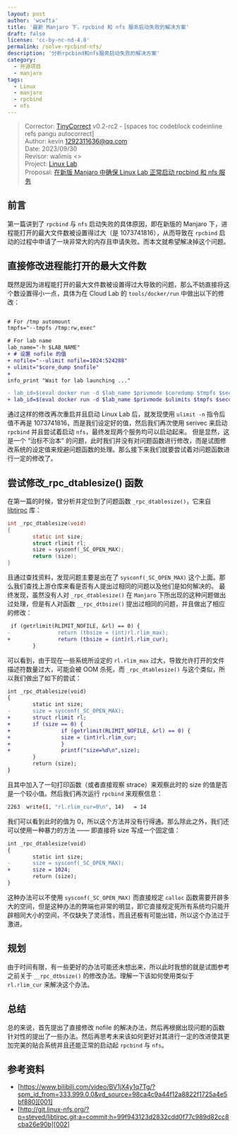 ```yaml
---
layout: post
author: 'wcwfta'
title: '最新 Manjaro 下，rpcbind 和 nfs 服务启动失败的解决方案'
draft: false
license: 'cc-by-nc-nd-4.0'
permalink: /solve-rpcbind-nfs/
description: '分析rpcbind和nfs服务启动失败的解决方案'
category:
  - 开源项目
  - manjaro
tags:
  - Linux
  - manjaro
  - rpcbind
  - nfs
---
```

> Corrector: [TinyCorrect](https://gitee.com/tinylab/tinycorrect) v0.2-rc2 - [spaces toc codeblock codeinline refs pangu autocorrect]<br/>
> Author:    kevin <1292311636@qq.com><br/>
> Date:      2023/09/30<br/>
> Revisor:   walimis <><br/>
> Project:   [Linux Lab](https://gitee.com/tinylab/linux-lab)<br/>
> Proposal:  [在新版 Manjaro 中确保 Linux Lab 正常启动 rpcbind 和 nfs 服务](https://gitee.com/tinylab/cloud-lab/issues/I79Q6V)<br/>


## 前言

第一篇讲到了 `rpcbind` 与 `nfs` 启动失败的具体原因，即在新版的 Manjaro 下，进程能打开的最大文件数被设置得过大（是 1073741816），从而导致在 `rpcbind` 启动的过程中申请了一块非常大的内存且申请失败。而本文就希望解决掉这个问题。

## 直接修改进程能打开的最大文件数

既然是因为进程能打开的最大文件数被设置得过大导致的问题，那么不妨直接将这个数设置得小一点，具体为在 Cloud Lab 的 `tools/docker/run` 中做出以下的修改：

```diff

# For /tmp automount
tmpfs="--tmpfs /tmp:rw,exec"

# For lab name
lab_name="-h $LAB_NAME"
+ # 设置 nofile 的值
+ nofile="--ulimit nofile=1024:524288"
+ ulimit="$core_dump $nofile"
+
info_print "Wait for lab launching ..."

- lab_id=$(eval docker run -d $lab_name $privmode $coredump $tmpfs $seccomp $platform $net $audio $container $portmap $caps $dnss $devs $limits $volumemap $vars $EXTRA_ARGS $IMAGE)
+ lab_id=$(eval docker run -d $lab_name $privmode $ulimits $tmpfs $seccomp $platform $net $audio $container $portmap $caps $dnss $devs $limits $volumemap $vars $EXTRA_ARGS $IMAGE)
```

通过这样的修改再次重启并且启动 Linux Lab 后，就发现使用 `ulimit -n` 指令后值不再是 1073741816，而是我们设定好的值，然后我们再次使用 serivec 来启动 `rpcbind` 并且尝试着启动 `nfs`，最终发现两个服务均可以启动起来。
但是显然，这是一个 “治标不治本” 的问题，此时我们并没有对问题函数进行修改，而是试图修改系统的设定值来规避问题函数的处理。那么接下来我们就要尝试着对问题函数进行一定的修改了。

## 尝试修改_rpc_dtablesize() 函数

在第一篇的时候，曾分析并定位到了问题函数 `_rpc_dtablesize()`，它来自 [libtirpc](https://sourceforge.net/projects/libtirpc/) 库：

```c
int _rpc_dtablesize(void)
{
        static int size;
        struct rlimit rl;
        size = sysconf(_SC_OPEN_MAX);
        return (size);
}
```

且通过查找资料，发现问题主要是出在了 `sysconf(_SC_OPEN_MAX)` 这个上面。那么我们查找上游仓库来看是否有人提出过相同的问题以及他们是如何解决的。
最终发现，虽然没有人对 `_rpc_dtablesize()` 在 `Manjaro` 下所出现的这种问题做出过处理，但是有人对函数 `__rpc_dtbsize()` 提出过相同的问题，并且做出了相应的修改：

```diff
 if (getrlimit(RLIMIT_NOFILE, &rl) == 0) {
-               return (tbsize = (int)rl.rlim_max);
+               return (tbsize = (int)rl.rlim_cur);
        }
```

可以看到，由于现在一些系统所设定的 `rl.rlim_max` 过大，导致允许打开的文件描述符数量过大，可能会被 OOM 杀死，而 `_rpc_dtablesize()` 与这个类似，所以我们做出了如下的尝试：

```diff
int _rpc_dtablesize(void)
{
        static int size;
-       size = sysconf(_SC_OPEN_MAX);
+       struct rlimit rl;
+       if (size == 0) {
+                if (getrlimit(RLIMIT_NOFILE, &rl) == 0) {
+                size = (int)rl.rlim_cur;
+                }
+                printf("size=%d\n",size);
        }
        return (size);
}
```

且其中加入了一句打印函数（或者直接观察 strace）来观察此时的 size 的值是否是一个较小值。然后我们再次运行 `rpcbind` 来观察信息：

```sh
2263  write(1, "rl.rlim_cur=0\n", 14)   = 14
```

我们可以看到此时的值为 0，所以这个方法并没有行得通。那么除此之外，我们还可以使用一种暴力的方法 —— 即直接将 size 写成一个固定值：

```diff
int _rpc_dtablesize(void)
{
        static int size;
-       size = sysconf(_SC_OPEN_MAX);
+       size = 1024;
        return (size);
}
```

这种办法可以不使用 `sysconf(_SC_OPEN_MAX)` 而直接规定 `calloc` 函数需要开辟多大的空间，但是这种办法的弊端也非常的明显，即它直接规定死所有系统均只能开辟相同大小的空间，不仅缺失了灵活性，而且还极有可能出错，所以这个办法过于激进。

## 规划

由于时间有限，有一些更好的办法可能还未想出来，所以此时我想的就是试图参考之前关于 `__rpc_dtbsize()` 的修改办法。理解一下该如何使用类似于 `rl.rlim_cur` 来解决这个办法。

## 总结

总的来说，首先提出了直接修改 nofile 的解决办法，然后再根据出现问题的函数针对性的提出了一些办法。然后再思考未来该如何更好对其进行一定的改进使其更加完美的贴合系统并且还能正常的启动起 `rpcbind` 与 `nfs`。

## 参考资料

- [https://www.bilibili.com/video/BV1jX4y1q7Tg/?spm_id_from=333.999.0.0&vd_source=98ca4c9a44f12a8822f1725a4e5bf880][001]
- [http://git.linux-nfs.org/?p=steved/libtirpc.git;a=commit;h=99f943123d2832cdd0f77c989d82cc8cba26e90b][002]


[001]: https://www.bilibili.com/video/BV1jX4y1q7Tg/?spm_id_from=333.999.0.0&vd_source=98ca4c9a44f12a8822f1725a4e5bf880
[002]: http://git.linux-nfs.org/?p=steved/libtirpc.git;a=commit;h=99f943123d2832cdd0f77c989d82cc8cba26e90b

